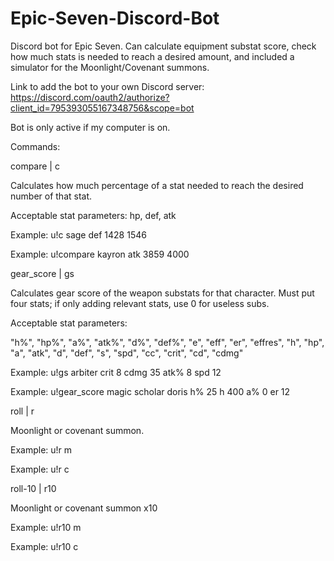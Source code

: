 # Epic-Seven-Discord-Bot
Discord bot for Epic Seven. Can calculate equipment substat score, check how much stats is needed to reach a desired amount,
and included a simulator for the Moonlight/Covenant summons.


Link to add the bot to your own Discord server: https://discord.com/oauth2/authorize?client_id=795393055167348756&scope=bot

Bot is only active if my computer is on.

Commands:

compare | c

Calculates how much percentage of a stat needed to reach the desired number of that stat.

Acceptable stat parameters: hp, def, atk

Example: u!c sage def 1428 1546

Example: u!compare kayron atk 3859 4000

gear_score | gs

Calculates gear score of the weapon substats for that character. Must put four stats; if only adding relevant stats, use 0 for useless subs.

Acceptable stat parameters:

"h%", "hp%", "a%", "atk%", "d%", "def%", "e", "eff", "er", "effres", "h", "hp", "a", "atk", "d", "def", "s", "spd", "cc", "crit", "cd", "cdmg"

Example: u!gs arbiter crit 8 cdmg 35 atk% 8 spd 12

Example: u!gear_score magic scholar doris h% 25 h 400 a% 0 er 12

roll | r

Moonlight or covenant summon.

Example: u!r m

Example: u!r c


roll-10 | r10

Moonlight or covenant summon x10

Example: u!r10 m

Example: u!r10 c
